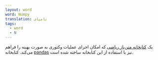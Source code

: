 ```yaml
---
layout: word
word: Numpy
translation: نامپای
tags:
  - word
  - N
---
```

یک [کتابخانه متن‌باز ریاضی](http://www.numpy.org/) که امکان اجرای عملیات وکتوری به صورت بهینه را فراهم می‌کند. کتابخانه [pandas](/P/pandas) نیز با استفاده از این کتابخانه ساخته شده است.